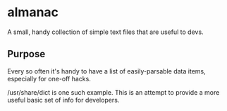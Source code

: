 almanac
=======

A small, handy collection of simple text files that are useful to devs.

Purpose
-------
Every so often it's handy to have a list of easily-parsable data items, especially for one-off hacks.

/usr/share/dict is one such example. This is an attempt to provide a more useful basic set of info for developers.
